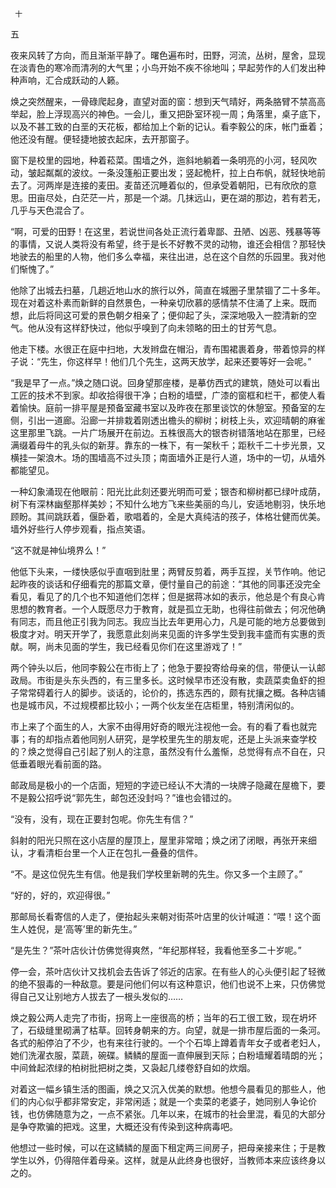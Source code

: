      十 

   五

   夜来风转了方向，而且渐渐平静了。曙色遍布时，田野，河流，丛树，屋舍，显现在淡青色的寒冷而清冽的大气里；小鸟开始不疾不徐地叫；早起劳作的人们发出种种声响，汇合成跃动的人籁。 

   焕之突然醒来，一骨碌爬起身，直望对面的窗：想到天气晴好，两条胳臂不禁高高举起，脸上浮现高兴的神色。一会儿，重又把卧室环视一周；角落里，桌子底下，以及不甚工致的白垩的天花板，都给加上个新的记认。看李毅公的床，帐门垂着；他还没有醒。便轻捷地披衣起床，去开那窗子。 

   窗下是校里的园地，种着菘菜。围墙之外，迤斜地躺着一条明亮的小河，轻风吹动，皱起粼粼的波纹。一条没篷船正要出发；竖起桅杆，拉上白布帆，就轻快地前去了。河两岸是连接的麦田。麦苗还沉睡着似的，但承受着朝阳，已有欣欣的意思。田亩尽处，白茫茫一片，那是一个湖。几抹远山，更在湖的那边，若有若无，几乎与天色混合了。 

   “啊，可爱的田野！在这里，若说世间各处正流行着卑鄙、丑陋、凶恶、残暴等等的事情，又说人类将没有希望，终于是长不好教不灵的动物，谁还会相信？那轻快地驶去的船里的人物，他们多么幸福，来往出进，总在这个自然的乐园里。我对他们惭愧了。” 

   他除了出城去扫墓，几趟近地山水的旅行以外，简直在城圈子里禁锢了二十多年。现在对着这朴素而新鲜的自然景色，一种亲切欣慕的感情禁不住涌了上来。既而想，此后将同这可爱的景色朝夕相亲了；便仰起了头，深深地吸入一腔清新的空气。他从没有这样舒快过，他似乎嗅到了向未领略的田土的甘芳气息。 

   他走下楼。水很正在庭中扫地，大发辫盘在帽沿，青布围裙裹着身，带着惊异的样子说：“先生，你这样早！他们几个先生，这两天放学，起来还要等好一会呢。” 

   “我是早了一点。”焕之随口说。回身望那座楼，是摹仿西式的建筑，随处可以看出工匠的技术不到家。却收拾得很干净；白粉的墙壁，广漆的窗框和栏干，都使人看着愉快。庭前一排平屋是预备室藏书室以及昨夜在那里谈饮的休憩室。预备室的左侧，引出一道廊。沿廊一并排栽着刚透出檐头的柳树；树枝上头，欢迎晴朝的麻雀这里那里飞跳。一片广场展开在前边。五株很高大的银杏树错落地站在那里，已经满缀着母牛的乳头似的新芽。靠东的一株下，有一架秋千；距秋千二十步光景，又横挂一架浪木。场的围墙高不过头顶；南面墙外正是行人道，场中的一切，从墙外都能望见。 

   一种幻象涌现在他眼前：阳光比此刻还要光明而可爱；银杏和柳树都已绿叶成荫，树下有深林幽壑那样美妙；不知什么地方飞来些美丽的鸟儿，安适地剔羽，快乐地顾盼。其间跳跃着，偃卧着，歌唱着的，全是大真纯洁的孩子，体格壮健而优美。墙外好些行人停步观看，指点笑语。 

   “这不就是神仙境界么！” 

   他低下头来，一缕快感似乎直咽到肚里；两臂反剪着，两手互捏，关节作响。他记起昨夜的谈话和仔细看完的那篇文章，便忖量自己的前途：“其他的同事还没完全看见，看见了的几个也不知道他们怎样；但是据蒋冰如的表示，他总是个有良心肯思想的教育者。一个人既愿尽力于教育，就是孤立无助，也得往前做去；何况他确有同志，而且他正引我为同志。我应当比去年更用心力，凡是可能的地方总要做到极度才对。明天开学了，我愿意此刻尚来见面的许多学生受到我丰盛而有实惠的贡献。啊，尚未见面的学生，我已经看见你们在这里游戏了！” 

   两个钟头以后，他同李毅公在市街上了；他急于要投寄给母亲的信，带便认一认邮政局。市街是头东头西的，有三里多长。这时候早市还没有散，卖蔬菜卖鱼虾的担子常常碍着行人的脚步。谈话的，论价的，拣选东西的，颇有扰攘之概。各种店铺也是城市风，不过规模都比较小；一两个伙友坐在店柜里，特别清闲似的。 

   市上来了个面生的人，大家不由得用好奇的眼光注视他一会。有的看了看也就完事；有的却指点着他同别人研究，是学校里先生的朋友呢，还是上头派来查学校的？焕之觉得自己引起了别人的注意，虽然没有什么羞惭，总觉得有点不自在，只低垂着眼光看前面的路。 

   邮政局是极小的一个店面，短短的字迹已经认不大清的一块牌子隐藏在屋檐下，要不是毅公招呼说“郭先生，邮包还没封吗？”谁也会错过的。 

   “没有，没有，现在正要封包呢。你先生有信？” 

   斜射的阳光只照在这小店屋的屋顶上，屋里非常暗；焕之闭了闭眼，再张开来细认，才看清柜台里一个人正在包扎一叠叠的信件。 

   “不。是这位倪先生有信。他是我们学校里新聘的先生。你又多一个主顾了。” 

   “好的，好的，欢迎得很。” 

   那邮局长看寄信的人走了，便抬起头来朝对街茶叶店里的伙计喊道：“喂！这个面生人姓倪，是‘高等’里的新先生。” 

   “是先生？”茶叶店伙计仿佛觉得爽然，“年纪那样轻，我看他至多二十岁呢。” 

   停一会，茶叶店伙计又找机会去告诉了邻近的店家。在有些人的心头便引起了轻微的绝不狠毒的一种敌意。要是问他们何以有这种意识，他们也说不上来，只仿佛觉得自己又让别地方人拔去了一根头发似的…… 

   焕之毅公两人走完了市街，拐弯上一座很高的桥；当年的石工很工致，现在坍坏了，石级缝里砌满了枯草。回转身朝来的方。向望，就是一排市屋后面的一条河。各式的船停泊了不少，也有来往行驶的。一个个石埠上蹲着青年女子或者老妇人，她们洗濯衣服，菜蔬，碗碟。鳞鳞的屋面一直伸展到天际；白粉墙耀着晴朗的光；中间耸起浓绿的柏树批把树之类，又袅起几缕卷舒自如的炊烟。 

   对着这一幅乡镇生活的图画，焕之又沉入优美的默想。他想今晨看见的那些人，他们的内心似乎都非常安定，非常闲适；就是一个卖菜的老婆子，她同别人争论价钱，也仿佛随意为之，一点不紧张。几年以来，在城市的社会里混，看见的大部分是争夺欺骗的把戏。这里，大概还没有传染到这种病毒吧。 

   他想过一些时候，可以在这鳞鳞的屋面下租定两三间房子，把母亲接来住；于是教学生以外，仍得陪伴着母亲。这样，就是从此终身也很好，当教师本来应该终身以之的。 

